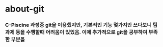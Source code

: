 # about-git
### C-Piscine 과정중 git을 이용했지만, 기본적인 기능 몇가지만 쓰다보니 팀과제 등을 수행할때 어려움이 있었음. 이에 추가적으로 git을 공부하여 부족한 부분을 
